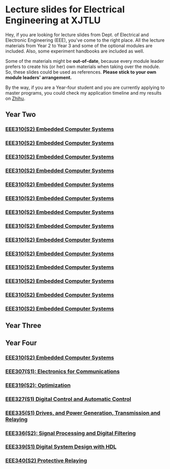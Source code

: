 # Lecture slides for Electrical Engineering at XJTLU
Hey, if you are looking for lecture slides from Dept. of Electrical and Electronic Engineering (EEE), you've come to the right place. All the lecture materials from Year 2 to Year 3 and some of the optional modules are included. Also, some experiment handbooks are included as well. 

Some of the materials might be <b>out-of-date</b>, because every module leader prefers to create his (or her) own materials when taking over the module. So, these slides could be used as references. <b>Please stick to your own module leaders' arrangement. </b>

By the way, if you are a Year-four student and you are currently applying to master programs, you could check my application timeline and my results on [Zhihu](https://www.zhihu.com/question/318624725/answer/920863161).

## Year Two
### <a href="">EEE310(S2) Embedded Computer Systems</a>
### <a href="">EEE310(S2) Embedded Computer Systems</a>
### <a href="">EEE310(S2) Embedded Computer Systems</a>
### <a href="">EEE310(S2) Embedded Computer Systems</a>
### <a href="">EEE310(S2) Embedded Computer Systems</a>
### <a href="">EEE310(S2) Embedded Computer Systems</a>
### <a href="">EEE310(S2) Embedded Computer Systems</a>
### <a href="">EEE310(S2) Embedded Computer Systems</a>
### <a href="">EEE310(S2) Embedded Computer Systems</a>
### <a href="">EEE310(S2) Embedded Computer Systems</a>
### <a href="">EEE310(S2) Embedded Computer Systems</a>
### <a href="">EEE310(S2) Embedded Computer Systems</a>
### <a href="">EEE310(S2) Embedded Computer Systems</a>
### <a href="">EEE310(S2) Embedded Computer Systems</a>
## Year Three

## Year Four

### <a href="https://zhengmk.github.io/EEE_lecture_materials/EEE319/EEE319.zip">EEE310(S2) Embedded Computer Systems</a>

### <a href="https://zhengmk.github.io/EEE_lecture_materials/EEE307/EEE307.zip">EEE307(S1): Electronics for Communications</a>

### <a href="https://zhengmk.github.io/EEE_lecture_materials/EEE319/EEE319.zip">EEE319(S2): Optimization</a>

### <a href="https://zhengmk.github.io/EEE_lecture_materials/EEE327/EEE327.zip">EEE327(S1) Digital Control and Automatic Control</a>

### <a href="https://zhengmk.github.io/EEE_lecture_materials/EEE335/EEE335.zip">EEE335(S1) Drives, and Power Generation, Transmission and Relaying</a>

### <a href="https://zhengmk.github.io/EEE_lecture_materials/EEE336/EEE336.zip">EEE336(S2): Signal Processing and Digital Filtering</a>

### <a href="https://zhengmk.github.io/EEE_lecture_materials/EEE339/EEE339.zip">EEE339(S1) Digital System Design with HDL</a>

### <a href="https://zhengmk.github.io/EEE_lecture_materials/EEE340/EEE340.zip">EEE340(S2) Protective Relaying</a>



